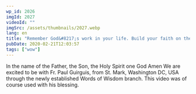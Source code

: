 ```yaml
---
wp_id: 2026
imgId: 2027
videoId: ""
imgSrc: /assets/thumbnails/2027.webp
lang: en
title: "Remember God&#8217;s work in your life. Build your faith on them."
pubDate: 2020-02-21T12:03:57
tags: ["wow"]
---
```


<p>In the name of the Father, the Son, the Holy Spirit one God Amen We are excited to be with Fr. Paul Guirguis, from St. Mark, Washington DC, USA through the newly established Words of Wisdom branch. This video was of course used with his blessing.</p>
